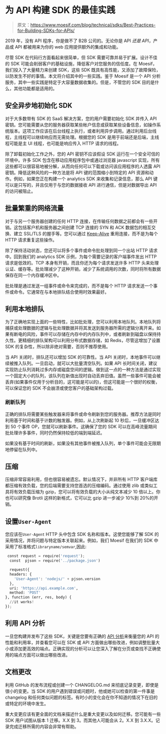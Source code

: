 # 为 API 构建 SDK 的最佳实践

> 原文：<https://www.moesif.com/blog/technical/sdks/Best-Practices-for-Building-SDKs-for-APIs/>

2019 年，没有 API 程序，你是做不了 B2B 公司的。无论你是 API *还是 API*，产品或 API 都被用来为你的 web 应用提供额外的集成和功能。

尽管 SDK 在代码行方面看起来很简单，但 SDK 需要可靠并易于扩展。设计不佳的 SDK 可能会削弱客户的基础设施，降低客户对您服务的信任度。在 Moesif，我们投入了大量精力来创建 SDK，这些 SDK 既具有高性能，又添加了故障保险，以防发生不好的事情。本文将介绍其中的一些实践。鉴于 Moesif 是一个 API 分析服务，其中一些实践是特定于大容量数据收集的。但是，不管您的 SDK 目的是什么，其他功能都是适用的。

## 安全异步地初始化 SDK

对于大多数带有 SDK 的 SaaS 解决方案，您的用户需要初始化 SDK 并传入 API 密钥。您可能需要从您的服务器获取某些帐户信息或获取某些设备信息，如操作系统版本。这项工作应该在后台线程上执行，或者利用异步调用。通过利用后台线程，主线程可以继续响应而无需处理。根据您的 SDK 是用于前端还是后端，主线程可能是主 UI 线程，也可能是响应传入 HTTP 请求的线程。

除了卸载初始化工作之外，您的 API 密钥不应该假设 SDK 运行在一个安全可信的环境中。许多 SDK 包含在移动应用程序包中或通过浏览器 javascript 实现，所有这些都可以很容易地被分解，从而向任何可以下载或访问该应用程序的人透露 API 密钥。降低这种风险的一种方法是将 API 键的范围缩小到特定的 API 资源和动作。例如，如果您正在构建一个 analytics SDK 来收集和记录信息，那么 API 键可以是只写的，并且仅用于与您的数据接收 API 进行通信，但是对数据导出 API 的访问被阻止。

## 批量繁重的网络流量

对于与另一个服务器创建的任何 HTTP 连接，在传输任何数据之前都会有一些开销。这包括客户机和服务器之间创建 TCP 连接的 SYN 和 ACK 数据包的相互交换、建立 SSL/TLS 的握手等。您可以通过 [Keep-Alive](https://blog.insightdatascience.com/learning-about-the-http-connection-keep-alive-header-7ebe0efa209d) 重用连接，而不是为每个 HTTP 请求重复这些操作。

除了保持活动状态，您还可以将多个事件或命令批处理到同一个出站 HTTP 请求中。回到我们的 analytics SDK 示例，为每个需要记录的客户端事件发出 HTTP 请求是低效的。TCP 本身有开销，而且你还为每个请求发送许多 HTTP 头来处理认证、缓存等。批处理减少了这种开销，减少了系统调用的次数，同时将所有数据保存在同一个内存缓冲区中。

批处理是通过发送一组事件或命令来完成的，而不是每个 HTTP 请求发送一个事件或命令。它通常在与本地排队结合使用时效果最好。

## 利用本地排队

为了正确地实现上面的一些特性，比如批处理，您可以利用本地队列。本地队列将捕获或处理数据的逻辑与批处理数据并将其发送到服务器所需的逻辑分离开来。如果有断电的风险，事件可以存储在内存中的内存队列中，或者刷新到磁盘以保持持久性。更精细的排队架构可以利用分布式数据存储，如 Redis，尽管这增加了设置 SDK 的复杂性，所以除非绝对需要，否则不推荐使用。

当 API 关闭时，排队还可以增加 SDK 的可靠性。当 API 关闭时，本地事件可以继续被推入队列。一旦启动，就可以大批量清空队列。如果 API 长时间关闭，建议实现防止队列消耗过多内存或磁盘空间的逻辑。做到这一点的一种方法是通过实现一个固定大小的队列，该队列在新值出现时自动丢弃旧值。虽然一些事件可能会被丢弃(如果事件仅用于分析目的，这可能是可以的)，但这可能是一个很好的权衡，可以保证您的 SDK 不会崩溃或使您客户的基础架构过载。

### 刷新队列

正确的排队将需要某些触发器来将事件或命令刷新到您的服务器。推荐方法是同时利用基于时间和基于计数的触发器。例如，从上次刷新起 10 秒后，一旦缓冲区达到 50 个事件 OP，您就可以刷新事件。这确保了您的 SDK 可以在高峰流量期间批处理许多事件，同时仍然保持较低的端到端延迟。

如果没有基于时间的刷新，如果没有其他事件被推入队列，单个事件可能会无限期地停留在队列中。

## 压缩

压缩非常容易利用，但也很容易被遗忘。默认情况下，并非所有 HTTP 客户端库都压缩有效负载，您的后端需要支持您首选的压缩编码。通过使用 zlib 或类似工具将有效负载压缩为 gzip，您可以将有效负载的大小从纯文本减少 10 倍以上。你也可以研究像 Brotli 这样的新格式，它可以比 gzip 进一步减少 10%到 20%的开销。

## 设置`User-Agent`

您应该在`User-Agent` HTTP 头中包含 SDK 名称和版本。这使您能够了解 SDK 的采用情况，并将问题与特定版本关联起来。例如，我们 Moesif 在我们的 SDK 中采用了标准格式`libraryname/semvar`,因此:

```py
 const request = require('request');
  const  pjson = require('../package.json')

  request({
  headers: {
    'User-Agent': 'nodejs/' + pjson.version
  },
  uri: 'https://api.example.com',
  method: 'POST'
}, function (err, res, body) {
  //it works!
}); 
```

## 利用 API 分析

一旦您构建并发布了这些 SDK，关键是您要有正确的 [API 分析](https://www.moesif.com/features/api-analytics)来衡量您的 API 的性能和利用率，并查看您可以在 SDK 或 API 方面做出哪些改进，例如调整批量大小或添加更高效的端点。正确实现的分析可以让您深入了解在分页或查找不正确使用的端点方面可以做出哪些改进。

## 文档更改

利用 GitHub 的发布流程或创建一个 CHANGELOG.md 来彻底记录变更，即使是很小的变更。当 SDK 的用户遇到错误或问题时，他或她可以检查的第一件事是 changelog 和任何类似问题的标签。有时小的变化会在你不知道的情况下在旧的或特定的环境中发生。

重大变更应该有更全面的文档来描述什么是重大变更以及如何迁移。您可能有一些 SDK 用户试图从版本 1 迁移。X.X 到 3。而其他人可能会从 2。X.X 到 3.X.X。记录完成迁移所需的内容会非常有帮助。